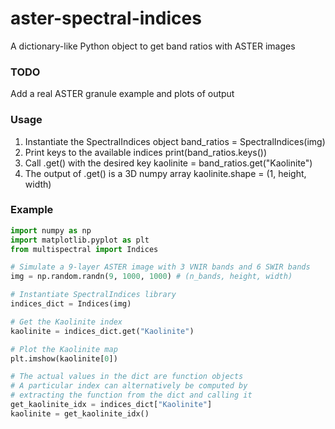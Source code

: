 # aster-spectral-indices
A dictionary-like Python object to get band ratios with ASTER images  

### TODO
Add a real ASTER granule example and plots of output

### Usage  
1. Instantiate the SpectralIndices object
        band_ratios = SpectralIndices(img)
2. Print keys to the available indices
   print(band_ratios.keys())
3. Call .get() with the desired key
   kaolinite = band_ratios.get("Kaolinite")
4. The output of .get() is a 3D numpy array
   kaolinite.shape = (1, height, width)

### Example

```Python
import numpy as np
import matplotlib.pyplot as plt
from multispectral import Indices

# Simulate a 9-layer ASTER image with 3 VNIR bands and 6 SWIR bands
img = np.random.randn(9, 1000, 1000) # (n_bands, height, width)

# Instantiate SpectralIndices library
indices_dict = Indices(img)

# Get the Kaolinite index
kaolinite = indices_dict.get("Kaolinite")

# Plot the Kaolinite map
plt.imshow(kaolinite[0])

# The actual values in the dict are function objects
# A particular index can alternatively be computed by
# extracting the function from the dict and calling it
get_kaolinite_idx = indices_dict["Kaolinite"]
kaolinite = get_kaolinite_idx()

```
